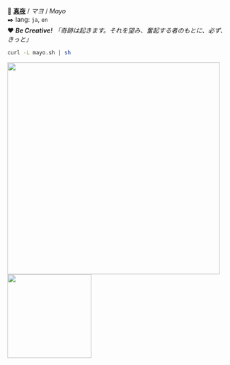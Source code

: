 📛 [**真夜**](//mayo.rocks) / *マヨ* / *Mayo*   
✒️ lang: `ja`, `en`   
❤️ ***Be Creative!*** 
_「奇跡は起きます。それを望み、奮起する者のもとに、必ず、きっと」_  
```bash
curl -L mayo.sh | sh
```

<img src="https://github-readme-stats.vercel.app/api?username=mayocream&count_private=true&show_icons=true&theme=transparent&cache_seconds=1800" width="480" /><span>    </span><img src="https://github-readme-stats.vercel.app/api/top-langs/?username=mayocream&layout=compact&hide=html,css,scss&langs_count=10" height="190">
